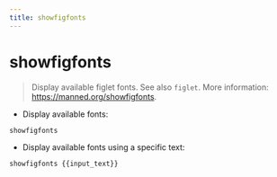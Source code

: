 ```yaml
---
title: showfigfonts
---
```

# showfigfonts

> Display available figlet fonts.
> See also `figlet`.
> More information: <https://manned.org/showfigfonts>.

- Display available fonts:

`showfigfonts`

- Display available fonts using a specific text:

`showfigfonts {{input_text}}`
